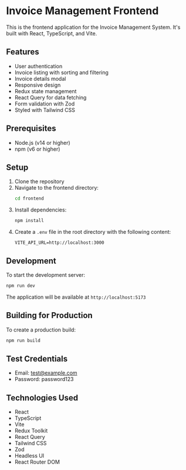 # Invoice Management Frontend

This is the frontend application for the Invoice Management System. It's built with React, TypeScript, and Vite.

## Features

- User authentication
- Invoice listing with sorting and filtering
- Invoice details modal
- Responsive design
- Redux state management
- React Query for data fetching
- Form validation with Zod
- Styled with Tailwind CSS

## Prerequisites

- Node.js (v14 or higher)
- npm (v6 or higher)

## Setup

1. Clone the repository
2. Navigate to the frontend directory:
   ```bash
   cd frontend
   ```
3. Install dependencies:
   ```bash
   npm install
   ```
4. Create a `.env` file in the root directory with the following content:
   ```
   VITE_API_URL=http://localhost:3000
   ```

## Development

To start the development server:

```bash
npm run dev
```

The application will be available at `http://localhost:5173`

## Building for Production

To create a production build:

```bash
npm run build
```

## Test Credentials

- Email: test@example.com
- Password: password123

## Technologies Used

- React
- TypeScript
- Vite
- Redux Toolkit
- React Query
- Tailwind CSS
- Zod
- Headless UI
- React Router DOM
